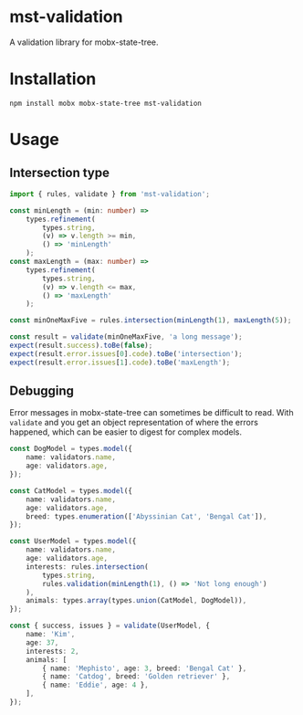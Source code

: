 # mst-validation

A validation library for mobx-state-tree.

# Installation

`npm install mobx mobx-state-tree mst-validation`

# Usage

## Intersection type

```ts
import { rules, validate } from 'mst-validation';

const minLength = (min: number) =>
    types.refinement(
        types.string,
        (v) => v.length >= min,
        () => 'minLength'
    );
const maxLength = (max: number) =>
    types.refinement(
        types.string,
        (v) => v.length <= max,
        () => 'maxLength'
    );

const minOneMaxFive = rules.intersection(minLength(1), maxLength(5));

const result = validate(minOneMaxFive, 'a long message');
expect(result.success).toBe(false);
expect(result.error.issues[0].code).toBe('intersection');
expect(result.error.issues[1].code).toBe('maxLength');
```

## Debugging

Error messages in mobx-state-tree can sometimes be difficult to read. With `validate` and you get
an object representation of where the errors happened, which can be easier to digest for complex models.

```ts
const DogModel = types.model({
    name: validators.name,
    age: validators.age,
});

const CatModel = types.model({
    name: validators.name,
    age: validators.age,
    breed: types.enumeration(['Abyssinian Cat', 'Bengal Cat']),
});

const UserModel = types.model({
    name: validators.name,
    age: validators.age,
    interests: rules.intersection(
        types.string,
        rules.validation(minLength(1), () => 'Not long enough')
    ),
    animals: types.array(types.union(CatModel, DogModel)),
});

const { success, issues } = validate(UserModel, {
    name: 'Kim',
    age: 37,
    interests: 2,
    animals: [
        { name: 'Mephisto', age: 3, breed: 'Bengal Cat' },
        { name: 'Catdog', breed: 'Golden retriever' },
        { name: 'Eddie', age: 4 },
    ],
});
